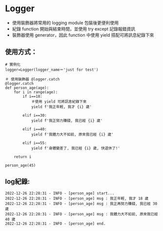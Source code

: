 # Logger
* 使用裝飾器將常用的 logging module 包裝後更便利使用
* 紀錄 function 開始與結束時間，並使用 try except 記錄報錯資訊
* 裝飾器使用 generator，因此 function 中使用 yield 搭配可將訊息紀錄下來

## 使用方式：
```python=
# 實例化
logger=Logger(logger_name＝'just for test')

＃ 使用裝飾器 @logger.catch 
@logger.catch
def person_age(age):
    for i in range(age):
        if i==18:
            ＃使用 yield 可將訊息紀錄下來
            yield f'我正年輕, 我才 {i} 歲'
            
        elif i==30:
            yield f'我正努力賺錢, 我已經 {i} 歲'
            
        elif i==40:
            yield f'我體力大不如前, 原來我已經 {i} 歲'
            
        elif i==55:
            yield f'身體變差了, 我已經 {i} 歲, 快退休了!'
            
    return i
    
person_age(45)
```
## log紀錄:
```
2022-12-26 22:28:31 - INFO - [person_age] start...
2022-12-26 22:28:31 - INFO - [person_age] msg : 我正年輕, 我才 18 歲 
2022-12-26 22:28:31 - INFO - [person_age] msg : 我正再努力賺錢, 我已經 30 歲 
2022-12-26 22:28:31 - INFO - [person_age] msg : 我體力大不如前, 原來我已經 40 歲 
2022-12-26 22:28:31 - INFO - [person_age] end.
```
